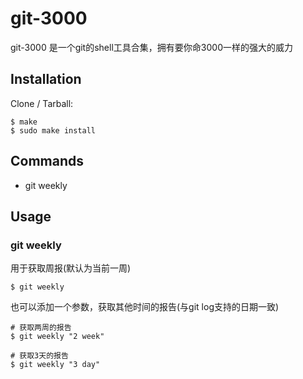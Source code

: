 # git-3000 

git-3000 是一个git的shell工具合集，拥有要你命3000一样的强大的威力

## Installation
Clone / Tarball:

```
$ make
$ sudo make install
```

## Commands

- git weekly

## Usage

### git weekly

用于获取周报(默认为当前一周)  

```
$ git weekly
```

也可以添加一个参数，获取其他时间的报告(与git log支持的日期一致)

```
# 获取两周的报告
$ git weekly "2 week"

# 获取3天的报告
$ git weekly "3 day"
```






